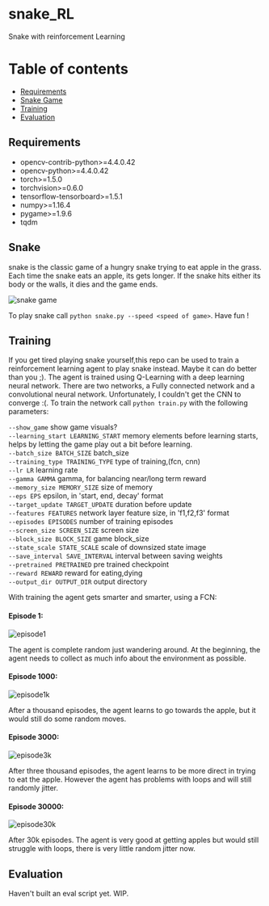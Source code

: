 # snake_RL
Snake with reinforcement Learning

# Table of contents 

-  [Requirements](#requirements)  
-  [Snake Game](#Snake)
-  [Training](#Training)
-  [Evaluation](#Evaluation)

## Requirements  

- opencv-contrib-python>=4.4.0.42  
- opencv-python>=4.4.0.42  
- torch>=1.5.0
- torchvision>=0.6.0
- tensorflow-tensorboard>=1.5.1
- numpy>=1.16.4
- pygame>=1.9.6
- tqdm

## Snake 

snake is the classic game of a hungry snake trying to eat apple in the grass. Each time the snake eats an apple, its gets longer. If the snake hits either its body or the walls, it dies and the game ends. 

![snake game](./docs/snake_demo.gif)

To play snake call `python snake.py --speed <speed of game>`. Have fun ! 

## Training

If you get tired playing snake yourself,this repo can be used to train a reinforcement learning agent to play snake instead. Maybe it can do better than you ;). The agent is trained using Q-Learning with a deep learning neural network. There are two networks, a Fully connected network and a convolutional neural network. Unfortunately, I couldn't get the CNN to converge :(. 
To train the network call `python train.py` with the following parameters: 

`--show_game` show game visuals?  
`--learning_start LEARNING_START`  memory elements before learning starts, helps by letting the game play out a bit before learning.    
`--batch_size BATCH_SIZE`  batch_size  
`--training_type TRAINING_TYPE`  type of training,(fcn, cnn)  
`--lr LR`  learning rate  
`--gamma GAMMA`  gamma, for balancing near/long term reward  
`--memory_size MEMORY_SIZE`  size of memory  
`--eps EPS`  epsilon, in 'start, end, decay' format  
`--target_update TARGET_UPDATE`  duration before update  
`--features FEATURES`  network layer feature size, in 'f1,f2,f3' format  
`--episodes EPISODES`  number of training episodes  
`--screen_size SCREEN_SIZE`  screen size  
`--block_size BLOCK_SIZE`  game block_size    
`--state_scale STATE_SCALE`  scale of downsized state image  
`--save_interval SAVE_INTERVAL`  interval between saving weights  
`--pretrained PRETRAINED`  pre trained checkpoint  
`--reward REWARD`  reward for eating,dying  
`--output_dir OUTPUT_DIR`  output directory  

With training the agent gets smarter and smarter, using a FCN:

#### Episode 1:  

![episode1](./docs/episode_0.gif)  

The agent is complete random just wandering around. At the beginning, the agent needs to collect as much info about the environment as possible. 

#### Episode 1000:  

![episode1k](./docs/episode_1k.gif)

After a thousand episodes, the agent learns to go towards the apple, but it would still do some random moves. 

#### Episode 3000:

![episode3k](./docs/episode_3k.gif) 

After three thousand episodes, the agent learns to be more direct in trying to eat the apple. However the agent has problems with loops and will still randomly jitter.  

#### Episode 30000:

![episode30k](./docs/episode_30k.gif)  

After 30k episodes. The agent is very good at getting apples but would still struggle with loops, there is very little random jitter now. 


## Evaluation 

Haven't built an eval script yet. WIP. 


 
  



                        

